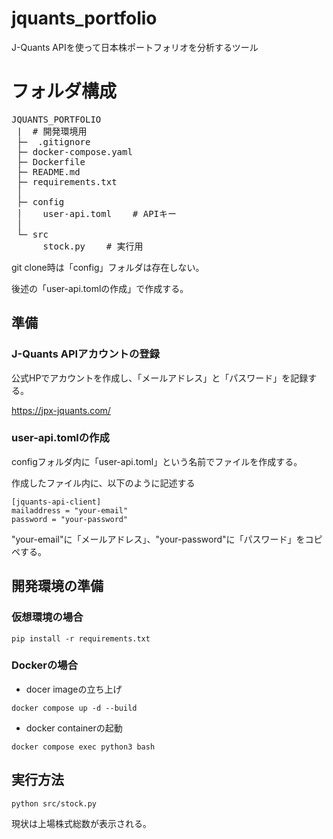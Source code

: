 # jquants_portfolio
J-Quants APIを使って日本株ポートフォリオを分析するツール

# フォルダ構成

<pre>
JQUANTS_PORTFOLIO
 |  # 開発環境用
 ├─  .gitignore
 ├─ docker-compose.yaml
 ├─ Dockerfile
 ├─ README.md    
 ├─ requirements.txt
 │
 ├─ config
 │    user-api.toml    # APIキー
 │
 └─ src
      stock.py    # 実行用 
</pre>

git clone時は「config」フォルダは存在しない。

後述の「user-api.tomlの作成」で作成する。

## 準備
### J-Quants APIアカウントの登録

公式HPでアカウントを作成し、「メールアドレス」と「パスワード」を記録する。

https://jpx-jquants.com/

### user-api.tomlの作成

configフォルダ内に「user-api.toml」という名前でファイルを作成する。

作成したファイル内に、以下のように記述する
```
[jquants-api-client]
mailaddress = "your-email"
password = "your-password"
```

"your-email"に「メールアドレス」、"your-password"に「パスワード」をコピペする。

## 開発環境の準備
### 仮想環境の場合

```
pip install -r requirements.txt
```

### Dockerの場合

- docer imageの立ち上げ
```
docker compose up -d --build
```
- docker containerの起動
```
docker compose exec python3 bash
```

## 実行方法

```
python src/stock.py
```

現状は上場株式総数が表示される。